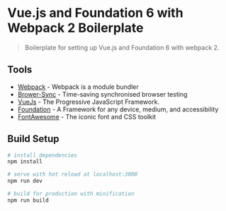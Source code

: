 # Vue.js and Foundation 6 with Webpack 2 Boilerplate

> Boilerplate for setting up Vue.js and Foundation 6 with webpack 2.

## Tools

* [Webpack](https://webpack.github.io/) - Webpack is a module bundler
* [Brower-Sync](https://www.browsersync.io/) - Time-saving synchronised browser testing
* [VueJs](https://vuejs.org/) - The Progressive JavaScript Framework.
* [Foundation](http://foundation.zurb.com/sites/docs/) -  A Framework for any device, medium, and accessibility
* [FontAwesome](http://fontawesome.io/) -  The iconic font and CSS toolkit

## Build Setup

``` bash
# install dependencies
npm install

# serve with hot reload at localhost:3000
npm run dev

# build for production with minification
npm run build
```

